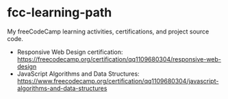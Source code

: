 # fcc-learning-path
My freeCodeCamp learning activities, certifications, and project source code.
- Responsive Web Design certification: https://freecodecamp.org/certification/qq1109680304/responsive-web-design 
- JavaScript Algorithms and Data Structures: https://www.freecodecamp.org/certification/qq1109680304/javascript-algorithms-and-data-structures
